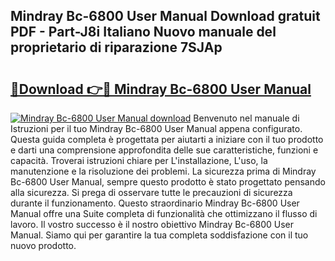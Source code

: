 ## Mindray Bc-6800 User Manual Download gratuit PDF - Part-J8i Italiano Nuovo manuale del proprietario di riparazione 7SJAp

# <h2><a href="http://dfblni.blite.top/?on=Mindray+Bc-6800+User+Manual">🔗Download 👉🔴 Mindray Bc-6800 User Manual</a></h2>

[![Mindray Bc-6800 User Manual download](https://i.imgur.com/lujVjoI.png)](http://dfblni.blite.top/?on=Mindray+Bc-6800+User+Manual)
Benvenuto nel manuale di Istruzioni per il tuo Mindray Bc-6800 User Manual appena configurato. Questa guida completa è progettata per aiutarti a iniziare con il tuo prodotto e darti una comprensione approfondita delle sue caratteristiche, funzioni e capacità. Troverai istruzioni chiare per L'installazione, L'uso, la manutenzione e la risoluzione dei problemi. La sicurezza prima di Mindray Bc-6800 User Manual, sempre questo prodotto è stato progettato pensando alla sicurezza. Si prega di osservare tutte le precauzioni di sicurezza durante il funzionamento. Questo straordinario Mindray Bc-6800 User Manual offre una Suite completa di funzionalità che ottimizzano il flusso di lavoro. Il vostro successo è il nostro obiettivo Mindray Bc-6800 User Manual. Siamo qui per garantire la tua completa soddisfazione con il tuo nuovo prodotto.
